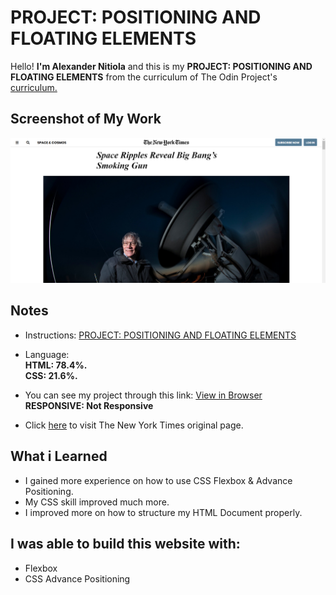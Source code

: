 # PROJECT: POSITIONING AND FLOATING ELEMENTS
Hello! **I'm Alexander Nitiola** and this is my **PROJECT: POSITIONING AND FLOATING ELEMENTS** from the 
curriculum of The Odin Project's [curriculum.](https://www.theodinproject.com/courses?ref=homenav)

## Screenshot of My Work
![Screenshot](images/screenshoot/space_ripple.jpg)

## Notes
- Instructions: [PROJECT: POSITIONING AND FLOATING ELEMENTS](https://theodinproject.com/courses/html-and-css/lessons/positioning-and-floating-elements)
- Language:  
**HTML:  78.4%.  
CSS: 21.6%.**
- You can see my project through this link: [View in Browser](https://thecre8tor.github.io/nyt_website_clone/)  
**RESPONSIVE: 
Not Responsive**

- Click [here](https://www.nytimes.com/2014/03/18/science/space/detection-of-waves-in-space-buttresses-landmark-theory-of-big-bang.html?_r=0) to visit The New York Times original page.

## What i Learned
* I gained more experience on how to use CSS Flexbox & Advance Positioning.
* My CSS skill improved much more.
* I improved more on how to structure my HTML Document properly.

## I was able to build this website with:
* Flexbox
* CSS Advance Positioning